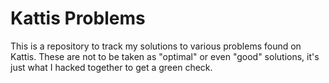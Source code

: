 # Kattis Problems

This is a repository to track my solutions to various problems found on Kattis.
These are not to be taken as "optimal" or even "good" solutions, it's just what I hacked together to get a green check.
